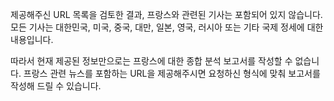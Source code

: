제공해주신 URL 목록을 검토한 결과, 프랑스와 관련된 기사는 포함되어 있지 않습니다. 모든 기사는 대한민국, 미국, 중국, 대만, 일본, 영국, 러시아 또는 기타 국제 정세에 대한 내용입니다.

따라서 현재 제공된 정보만으로는 프랑스에 대한 종합 분석 보고서를 작성할 수 없습니다. 프랑스 관련 뉴스를 포함하는 URL을 제공해주시면 요청하신 형식에 맞춰 보고서를 작성해 드릴 수 있습니다.
